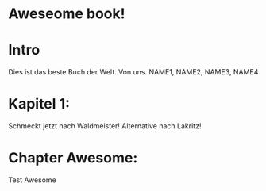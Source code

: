 Aweseome book!
===

# Intro
Dies ist das beste Buch der Welt.
Von uns.
NAME1, NAME2, NAME3, NAME4

# Kapitel 1: 
Schmeckt jetzt nach Waldmeister!
Alternative nach Lakritz!

# Chapter Awesome:
Test Awesome

